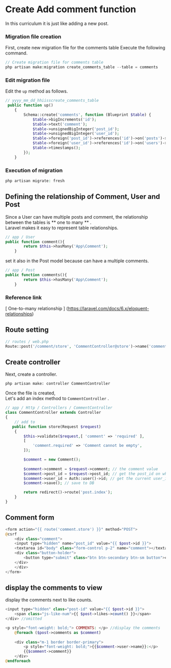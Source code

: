 # Create  Add comment function
In this curriculum it is just like adding a new post.

###  Migration file creation
First, create new migration file for the comments table
Execute the following command.
```php
// Create migration file for comments table
php artisan make:migration create_comments_table --table = comments
```
###  Edit migration file
Edit the `up` method as follows.  

```php
// yyyy_mm_dd_hhiisscreate_comments_table
 public function up()
    {
        Schema::create('comments', function (Blueprint $table) {
            $table->bigIncrements('id');
            $table->text('comment');
            $table->unsignedBigInteger('post_id');
            $table->unsignedBigInteger('user_id');
            $table->foreign('post_id')->references('id')->on('posts')->onDelete('cascade'); // setting up FK refer to posts table
            $table->foreign('user_id')->references('id')->on('users')->onDelete('cascade'); // setting up FK refer to users table 
            $table->timestamps();
        });
    }
```
###  Execution of migration
```php
php artisan migrate: fresh
```

##  Defining the relationship of Comment, User and Post
Since a User can have multiple posts and comment, the relationship between the tables is ** one to many ** .  
Laravel makes it easy to represent table relationships.

```php
// app / User
public function comment(){
        return $this->hasMany('App\Comment');
    }
```
set it also in the Post model because can have a multiple comments.
```php
// app / Post
public function comments(){
        return $this->hasMany('App\Comment');
    }
```
###  Reference link
[ One-to-many relationship ] (https://laravel.com/docs/6.x/eloquent-relationships)

##  Route setting
```php
// routes / web.php
Route::post('/comment/store', 'CommentController@store')->name('comment.store');// Save process
```

##  Create controller
Next, create a controller.  

`php artisan make: controller CommentController`

Once the file is created,  
Let's add an index method to `CommentController` . 

```php
// app / Http / Controllers / CommentController
class CommentController extends Controller
{
    // add to
   public function store(Request $request)
    {
        $this->validate($request,[ 'comment' => 'required' ],
        [
            'comment.required' => 'Comment cannot be empty',
        ]);

        $comment = new Comment();
        
        $comment->comment = $request->comment; // the comment value
        $comment->post_id = $request->post_id; // get the post_id on where the user puts the comment
        $comment->user_id = Auth::user()->id; // get the current user_id who log in
        $comment->save(); // save to DB

        return redirect()->route('post.index');
    }
}
```
## Comment form
```php
<form action="{{ route('comment.store') }}" method="POST">
@csrf
    <div class="comment">
    <input type="hidden" name="post_id" value="{{ $post->id }}">
    <textarea id="body" class="form-control p-2" name="comment"></textarea>
    <div class="button-holder">
        <button type="submit" class="btn btn-secondary btn-sm button">comment</button>
    </div>
    </div>
</form>
```

## display the comments to view
display the comments next to like counts.
```php
<input type="hidden" class="post-id" value="{{ $post->id }}">
    <span class="js-like-num">{{ $post->likes->count() }}</span>
</div> //omitted

<p style="font-weight: bold;"> COMMENTS: </p> //display the comments
    @foreach ($post->comments as $comment)
    
    <div class="m-1 border border-primary">
        <p style="font-weight: bold;">{{$comment->user->name}}:</p>
        {{$comment->comment}}
    </div>
@endforeach
```